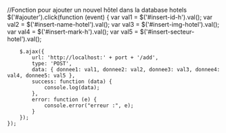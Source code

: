    //Fonction pour ajouter un nouvel hôtel dans la database hotels
    $('#ajouter').click(function (event) {
        var val1 = $('#insert-id-h').val();
        var val2 = $('#insert-name-hotel').val();
        var val3 = $('#insert-img-hotel').val();
        var val4 = $('#insert-mark-h').val();
        var val5 = $('#insert-secteur-hotel').val();


        $.ajax({
            url: 'http://localhost:' + port + '/add',
            type: 'POST',
            data: { donnee1: val1, donnee2: val2, donnee3: val3, donnee4: val4, donnee5: val5 },
            success: function (data) {
                console.log(data);
            },
            error: function (e) {
                console.error("erreur :", e);
            }
        });
    });